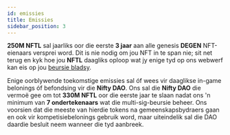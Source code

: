 ```yaml
---
id: emissies
title: Emissies
sidebar_position: 3
---
```


**250M NFTL** sal jaarliks oor die eerste **3 jaar** aan alle genesis **DEGEN** NFT-eienaars versprei word. Dit is nie nodig om jou NFT in te span nie; sit net terug en kyk hoe jou **NFTL** daagliks oploop wat jy enige tyd op ons webwerf kan eis op jou [beursie bladsy](https://nifty-league.com/wallet).

Enige oorblywende toekomstige emissies sal óf wees vir daaglikse in-game belonings óf befondsing vir die **Nifty DAO**. Ons sal die **Nifty DAO** die vermoë gee om tot **330M NFTL** oor die eerste jaar te slaan nadat ons 'n minimum van **7 ondertekenaars** wat die multi-sig-beursie beheer. Ons voorsien dat die meeste van hierdie tokens na gemeenskapsbydraers gaan en ook vir kompetisiebelonings gebruik word, maar uiteindelik sal die DAO daardie besluit neem wanneer die tyd aanbreek.
